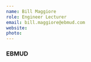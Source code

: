 ```yaml
---
name: Bill Maggiore
role: Engineer Lecturer
email: bill.maggiore@ebmud.com
website: 
photo: 
---
```

### EBMUD